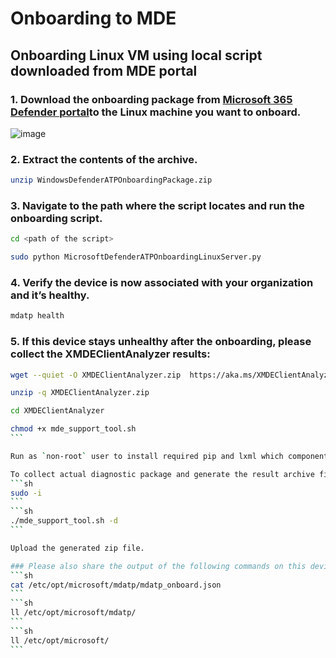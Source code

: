 # Onboarding to MDE

## Onboarding Linux VM using local script downloaded from MDE portal

### 1. Download the onboarding package from [Microsoft 365 Defender portal](security.microsoft.com)to the Linux machine you want to onboard.
![image](https://github.com/guguji666666/GJS-MDE/assets/96930989/1be863b9-3c31-4068-9909-ece5711ee900)


### 2. Extract the contents of the archive.
```sh
unzip WindowsDefenderATPOnboardingPackage.zip
```

### 3. Navigate to the path where the script locates and run the onboarding script.
```sh
cd <path of the script>
```
```sh
sudo python MicrosoftDefenderATPOnboardingLinuxServer.py
```

### 4. Verify the device is now associated with your organization and it’s healthy.
```sh
mdatp health
```

### 5. If this device stays unhealthy after the onboarding, please collect the XMDEClientAnalyzer results:
```sh
wget --quiet -O XMDEClientAnalyzer.zip  https://aka.ms/XMDEClientAnalyzer
```
```sh
unzip -q XMDEClientAnalyzer.zip
```
```sh
cd XMDEClientAnalyzer
```
````sh
chmod +x mde_support_tool.sh
```

Run as `non-root` user to install required pip and lxml which components: ./mde_support_tool.sh

To collect actual diagnostic package and generate the result archive file run again as root: 
```sh
sudo -i
```
```sh
./mde_support_tool.sh -d
```

Upload the generated zip file.

### Please also share the output of the following commands on this device:
```sh
cat /etc/opt/microsoft/mdatp/mdatp_onboard.json
```
```sh
ll /etc/opt/microsoft/mdatp/
```
```sh
ll /etc/opt/microsoft/
```
